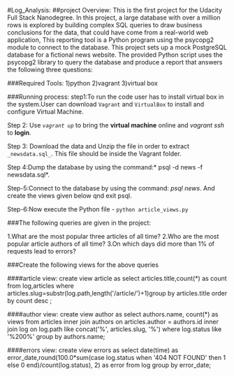 #Log_Analysis:
##project Overview:
  This is the first project for the Udacity Full Stack Nanodegree. In this project, a large database with over a million rows is explored by building complex SQL queries to draw business conclusions for the data, that could have come from a real-world web application, This reporting tool is a Python program using the psycopg2 module to connect to the database. This project sets up a mock PostgreSQL database for a fictional news website. The provided Python script uses the psycopg2 library to query the database and produce a report that answers the following three questions:
 

###Required Tools:
1)python
2)vagrant
3)virtual box

###Running  process:
step1:To run the code user has to install virtual box in the system.User can download `Vagrant` and `VirtualBox` to install and configure Virtual Machine.

Step 2: Use *`vagrant up`* to bring the **virtual machine** online and *vagrant ssh* to **login**.

Step 3: Download the data and Unzip the file in order to extract `_newsdata.sql_`. This file should be inside the Vagrant folder.

Step 4:Dump the database by using the command:* psql -d news -f newsdata.sql*.

Step-5:Connect to the database by using the command: *psql  news*. And create the views given below qnd exit psql.

Step-6:Now execute the Python file - `python article_views.py`


###The following queries are given in the project:

1.What are the most popular three articles of all time?
2.Who are the most popular article authors of all time?
3.On which days did more than 1% of requests lead to errors?

###Create the following views for the above queries

####article view:
create view article as select articles.title,count(*) as count from   log,articles where  articles.slug=substr(log.path,length('/article/')+1)group by articles.title order by count desc ;


####author view:
create view author as select authors.name, count(*) as views from articles inner join authors on articles.author = authors.id inner join log on log.path like concat('%', articles.slug, '%') where log.status like '%200%' group by authors.name;


####errors view:
create view errors as select date(time) as error_date,round(100.0*sum(case log.status when '404 NOT FOUND' then 1 else 0 end)/count(log.status), 2) as error from log group by error_date;

